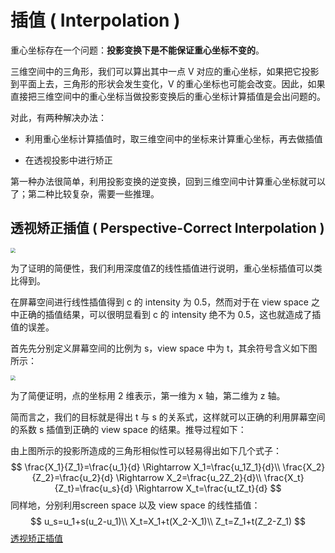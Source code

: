 # 插值 ( Interpolation )

重心坐标存在一个问题：**投影变换下是不能保证重心坐标不变的**。

三维空间中的三角形，我们可以算出其中一点 V 对应的重心坐标，如果把它投影到平面上去，三角形的形状会发生变化，V 的重心坐标也可能会改变。因此，如果直接把三维空间中的重心坐标当做投影变换后的重心坐标计算插值是会出问题的。

对此，有两种解决办法：

* 利用重心坐标计算插值时，取三维空间中的坐标来计算重心坐标，再去做插值

* 在透视投影中进行矫正

第一种办法很简单，利用投影变换的逆变换，回到三维空间中计算重心坐标就可以了；第二种比较复杂，需要一些推理。

## 透视矫正插值 ( Perspective-Correct Interpolation )

<img class="img-mid" src="https://tva1.sinaimg.cn/large/e6c9d24egy1h3uy67hixxj20t30d1t9h.jpg" style="zoom:50%;" />

为了证明的简便性，我们利用深度值Z的线性插值进行说明，重心坐标插值可以类比得到。

在屏幕空间进行线性插值得到 c 的 intensity 为 0.5，然而对于在 view space 之中正确的插值结果，可以很明显看到 c 的 intensity 绝不为 0.5，这也就造成了插值的误差。

首先先分别定义屏幕空间的比例为 s，view space 中为 t，其余符号含义如下图所示：

<img class="img-mid" src="https://tva1.sinaimg.cn/large/e6c9d24egy1h3uy657anaj20t80dwmy0.jpg" style="zoom:50%;" />

为了简便证明，点的坐标用 2 维表示，第一维为 x 轴，第二维为 z 轴。

简而言之，我们的目标就是得出 t 与 s 的关系式，这样就可以正确的利用屏幕空间的系数 s 插值到正确的 view space 的结果。推导过程如下：

由上图所示的投影所造成的三角形相似性可以轻易得出如下几个式子：
$$
\frac{X_1}{Z_1}=\frac{u_1}{d} \Rightarrow X_1=\frac{u_1Z_1}{d}\\
\frac{X_2}{Z_2}=\frac{u_2}{d} \Rightarrow X_2=\frac{u_2Z_2}{d}\\
\frac{X_t}{Z_t}=\frac{u_s}{d} \Rightarrow X_t=\frac{u_tZ_t}{d}
$$
同样地，分别利用screen space 以及 view space 的线性插值：
$$
u_s=u_1+s(u_2-u_1)\\
X_t=X_1+t(X_2-X_1)\\
Z_t=Z_1+t(Z_2-Z_1)
$$
[透视矫正插值](https://zhuanlan.zhihu.com/p/144331875)

